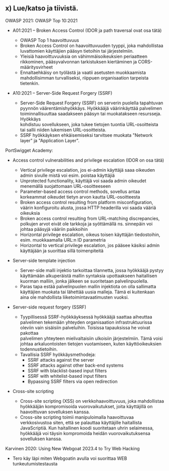 ## x) Lue/katso ja tiivistä.
OWASP 2021: OWASP Top 10:2021
- A01:2021 – Broken Access Control (IDOR ja path traversal ovat osa tätä)
  - OWASP Top 1 haavoittuvuus
  - Broken Access Control on haavoittuvuuden tyyppi, joka mahdollistaa luvattomien käyttäjien pääsyn tietoihin tai järjestelmiin. 
  - Yleisiä haavoittuvuuksia on vähimmäisoikeuksien periaatteen rikkominen, pääsyvalvonnan tarkistuksen kiertäminen ja CORS-määritysvirheet
  - Ennaltaehkäisy on työlästä ja vaatii asetusten muokkaamista mahdollisimman turvalliseksi, riippuen organisaation tarpeista tietenkin.

- A10:2021 – Server-Side Request Forgery (SSRF)
  - Server-Side Request Forgery (SSRF) on serverin puolella tapahtuvan pyynnön väärentämishyökkäys. Hyökkääjä väärinkäyttää palvelimen toiminnallisuuttaa saadakseen pääsyn tai muokatakseen resursseja. Hyökkäys     
    kohdistuu sovellukseen, joka tukee tietojen tuontia URL-osoitteista tai sallii niiden lukemisen URL-osoitteista. 
  - SSRF hyökkäyksen ehkäisemiseksi tarvitsee muokata "Network layer" ja "Application Layer". 

PortSwigget Academy:
- Access control vulnerabilities and privilege escalation (IDOR on osa tätä)
  - Vertical privilege escalation, jos ei-admin käyttäjä saaa oikeuden admin sivulle mistä voi esim. poistaa käyttäjiä
  - Unprotected functionality, käyttäjä voi saada admin oikeudet menemällä suojattomaan URL-osoitteeseen
  - Parameter-based access control methods, sovellus antaa korkeammat oikeudet tietyn arvon kautta URL-osoitteesta
  - Broken access control resulting from platform misconfiguration, väärin konfiguroitu alusta, jossa HTTP headerilla voi saada vääriä oikeuksia
  - Broken access control resulting from URL-matching discrepancies, polkujen arvot eivät ole tarkkoja ja syöttämällä ns. sinnepäin voi johtaa pääsyjä vääriin paikkoihin
  - Horizontal privilege escalation, oikeus toisen käyttäjän tiedostoihin, esim. muokkaamalla URL:n ID parametria
  - Horizontal to vertical privilege escalation, jos pääsee käsiksi admin käyttäjään ja suorittaa sillä toimenpiteitä

- Server-side template injection
  - Server-side malli injektio tarkoittaa tilannetta, jossa hyökkääjä pystyy käyttämään alkuperäistä mallin syntaksia upottaakseen haitallisen kuorman malliin, jonka jälkeen se suoritetaan palvelinpuolella.
  - Paras tapa estää palvelinpuolen mallin injektiota on olla sallimatta käyttäjien muokata tai lähettää uusia malleja. Tämä ei kuitenkaan aina ole mahdollista liiketoimintavaatimusten vuoksi.
- Server-side request forgery (SSRF)
  - Tyypillisessä SSRF-hyökkäyksessä hyökkääjä saattaa aiheuttaa palvelimen tekemään yhteyden organisaation infrastruktuurissa oleviin vain sisäisiin palveluihin. Toisissa tapauksissa he voivat pakottaa   
    palvelimen yhteyteen mielivaltaisiin ulkoisiin järjestelmiin. Tämä voisi johtaa arkaluontoisten tietojen vuotamiseen, kuten käyttöoikeuksien todennustietoihin.
  - Tavallisia SSRF hyökkäysmethodeja:
    - SSRF attacks against the server
    - SSRF attacks against other back-end systems
    - SSRF with blacklist-based input filters
    - SSRF with whitelist-based input filters
    - Bypassing SSRF filters via open redirection
- Cross-site scripting
  - Cross-site scripting (XSS) on verkkohaavoittuvuus, joka mahdollistaa hyökkääjän kompromisoida vuorovaikutukset, joita käyttäjillä on haavoittuvan sovelluksen kanssa.
  - Cross-site scripting toimii manipuloimalla haavoittuvaa verkkosivustoa siten, että se palauttaa käyttäjille haitallista JavaScriptiä. Kun haitallinen koodi suoritetaan uhrin selaimessa, hyökkääjä voi täysin 
    kompromoida heidän vuorovaikutuksensa sovelluksen kanssa.

Karvinen 2020: Using New Webgoat 2023.4 to Try Web Hacking
  - Tero käy läpi miten Webgoatin avulla voi suorittaa WEB tunkeutumistestausta



